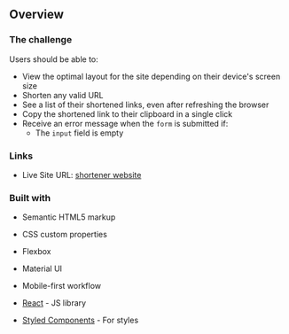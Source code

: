 ## Overview

### The challenge

Users should be able to:

- View the optimal layout for the site depending on their device's screen size
- Shorten any valid URL
- See a list of their shortened links, even after refreshing the browser
- Copy the shortened link to their clipboard in a single click
- Receive an error message when the `form` is submitted if:
  - The `input` field is empty

### Links

- Live Site URL: [shortener website](https://make-url-short.netlify.app/)

### Built with

- Semantic HTML5 markup
- CSS custom properties
- Flexbox
- Material UI
- Mobile-first workflow
- [React](https://reactjs.org/) - JS library

- [Styled Components](https://styled-components.com/) - For styles
